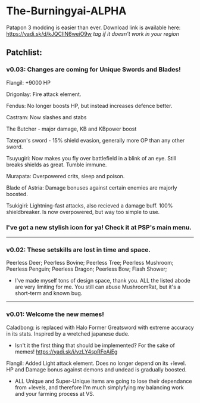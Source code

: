# The-Burningyai-ALPHA
Patapon 3 modding is easier than ever.
Download link is available here: https://yadi.sk/d/kJQCIlN6weiO9w
*tag if it doesn't work in your region*
###
Patchlist:
-----

### v0.03: Changes are coming for Unique Swords and Blades!
Flangil: +9000 HP

Drigonlay: Fire attack element.

Fendus: No longer boosts HP, but instead increases defence better.

Castram: Now slashes and stabs

The Butcher - major damage, KB and KBpower boost

Tatepon's sword - 15% shield evasion, generally more OP than any other sword.

Tsuyugiri: Now makes you fly over battlefield in a blink of an eye. Still breaks shields as great. Tumble immune.

Murapata: Overpowered crits, sleep and poison.

Blade of Astria: Damage bonuses against certain enemies are majorly boosted.

Tsukigiri: Lightning-fast attacks, also recieved a damage buff. 100% shieldbreaker. Is now overpowered, but way too simple to use.

### I've got a new stylish icon for ya! Check it at PSP's main menu.
-----
### v0.02: These setskills are lost in time and space.
Peerless Deer;
Peerless Bovine;
Peerless Tree;
Peerless Mushroom;
Peerless Penguin;
Peerless Dragon;
Peerless Bow;
Flash Shower;
 - I've made myself tons of design space, thank you. ALL the listed abode are very limiting for me. You still can abuse MushroomRat, but it's a short-term and known bug.
-----
###  v0.01: Welcome the new memes!

Caladbong: is replaced with Halo Former Greatsword with extreme accuracy in its stats. Inspired by a wretched japanese dude.
 - Isn't it the first thing that should be implemented? For the sake of memes! https://yadi.sk/i/vzLY4spRFeAiEg
 
Flangil:   Added Light attack element. Does no longer depend on its +level. HP and Damage bonus against demons and undead is gradually boosted.
 - ALL Unique and Super-Unique items are going to lose their dependance from +levels, and therefore I'm much simplyfying my balancing work and your farming process at VS.
